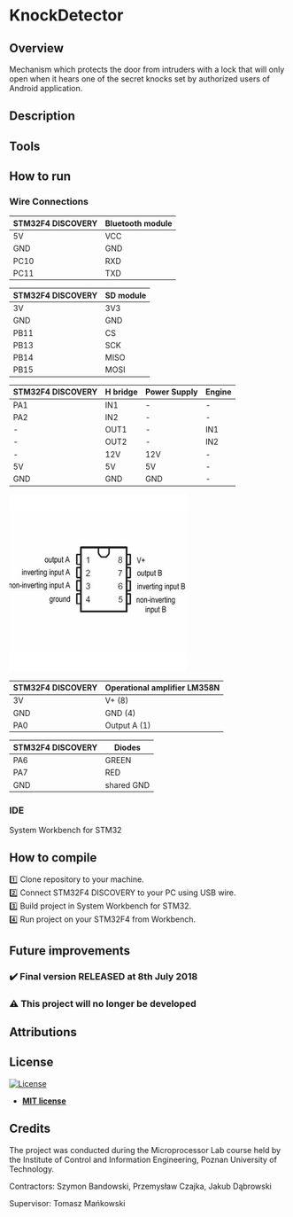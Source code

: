 # KnockDetector

## Overview

Mechanism which protects the door from intruders with a lock that will only open when it hears one of the secret knocks set by authorized users of Android application.

## Description

## Tools

## How to run

### Wire Connections

| **STM32F4 DISCOVERY** | **Bluetooth module** | 
| ----------------- | ------------------ |
| 5V | VCC |
| GND | GND |
| PC10 | RXD |
| PC11 | TXD |

| **STM32F4 DISCOVERY** | **SD module** | 
| ----------------- | ------------------ |
| 3V | 3V3 |
| GND | GND |
| PB11 | CS |
| PB13 | SCK |
| PB14 | MISO |
| PB15 | MOSI |

| **STM32F4 DISCOVERY** | **H bridge** | **Power Supply**| **Engine**|
| --------------------- | ------------ | --------------- | ----------|
| PA1 | IN1 | - | - | 
| PA2 | IN2 | - | - | 
| - | OUT1 | - | IN1 |
| - | OUT2 | - | IN2 |
| - | 12V | 12V | - |
| 5V | 5V | 5V | - |
| GND | GND | GND | - |

<img src="readme-images/lm358n.jpg"/>


| **STM32F4 DISCOVERY** | **Operational amplifier LM358N** | 
| ----------------- | ------------------ |
| 3V | V+ (8) |
| GND | GND (4) |
| PA0 | Output A (1) |

| **STM32F4 DISCOVERY** | **Diodes** | 
| ----------------- | ------------------ |
| PA6 | GREEN |
| PA7 | RED |
| GND | shared GND |

### IDE

System Workbench for STM32

## How to compile

:one: Clone repository to your machine. <br/>
:two: Connect STM32F4 DISCOVERY to your PC using USB wire. <br/>
:three: Build project in System Workbench for STM32. <br/>
:four: Run project on your STM32F4 from Workbench. <br/>

## Future improvements

### :heavy_check_mark: Final version RELEASED at 8th July 2018
### :warning: This project will no longer be developed

## Attributions

## License

[![License](http://img.shields.io/:license-mit-blue.svg?style=flat-square)](http://badges.mit-license.org)

- **[MIT license](http://opensource.org/licenses/mit-license.php)**

## Credits

The project was conducted during the Microprocessor Lab course held by the Institute of Control and Information Engineering, Poznan University of Technology.

Contractors: Szymon Bandowski, Przemysław Czajka, Jakub Dąbrowski

Supervisor: Tomasz Mańkowski
